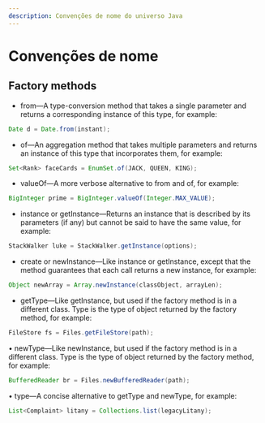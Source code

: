 ```yaml
---
description: Convenções de nome do universo Java
---
```


# Convenções de nome

## Factory methods

- from—A type-conversion method that takes a single parameter and returns a corresponding instance of this type, for example:

``` java
Date d = Date.from(instant);
```

- of—An aggregation method that takes multiple parameters and returns an instance of this type that incorporates them, for example:

``` java
Set<Rank> faceCards = EnumSet.of(JACK, QUEEN, KING);
```

- valueOf—A more verbose alternative to from and of, for example:

``` java
BigInteger prime = BigInteger.valueOf(Integer.MAX_VALUE);
```

- instance or getInstance—Returns an instance that is described by its parameters (if any) but cannot be said to have the same value, for example:

``` java
StackWalker luke = StackWalker.getInstance(options);
```

- create or newInstance—Like instance or getInstance, except that the method guarantees that each call returns a new instance, for example:

``` java
Object newArray = Array.newInstance(classObject, arrayLen);
```

- getType—Like getInstance, but used if the factory method is in a different class. Type is the type of object returned by the factory method, for example:

``` java
FileStore fs = Files.getFileStore(path);
```

• newType—Like newInstance, but used if the factory method is in a different class. Type is the type of object returned by the factory method, for example:

``` java
BufferedReader br = Files.newBufferedReader(path);
```

• type—A concise alternative to getType and newType, for example:

``` java
List<Complaint> litany = Collections.list(legacyLitany);
```
